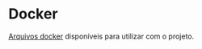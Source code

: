 # Docker
[Arquivos docker](https://github.com/NocDevX/kaitos-docker-setup) disponíveis para utilizar com o projeto.
